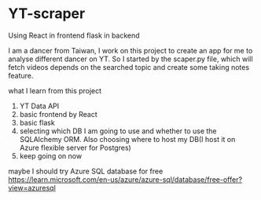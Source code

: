 # YT-scraper

Using React in frontend flask in backend

I am a dancer from Taiwan, I work on this project to create an app for me to analyse different dancer on YT. So I started by the scaper.py file, which will fetch videos depends on the searched topic and create some taking notes feature.

what I learn from this project
1. YT Data API
2. basic frontend by React
3. basic flask
4. selecting which DB I am going to use and whether to use the SQLAlchemy ORM. Also choosing where to host my DB(I host it on Azure flexible server for Postgres)
5. keep going on now

maybe I should try Azure SQL database for free
https://learn.microsoft.com/en-us/azure/azure-sql/database/free-offer?view=azuresql